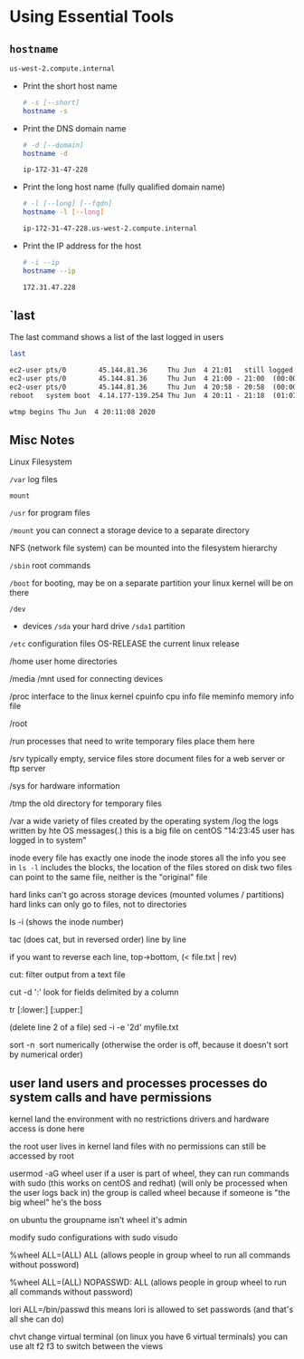 # Using Essential Tools

## `hostname`

  ```txt
  us-west-2.compute.internal
  ```

* Print the short host name

  ```sh
  # -s [--short]
  hostname -s
  ```

* Print the DNS domain name

  ```sh
  # -d [--domain]
  hostname -d
  ```

  ```txt
  ip-172-31-47-228
  ```

* Print the long host name (fully qualified domain name)

  ```sh
  # -l [--long] [--fqdn]
  hostname -l [--long]
  ```

  ```txt
  ip-172-31-47-228.us-west-2.compute.internal
  ```

* Print the IP address for the host

  ```sh
  # -i --ip
  hostname --ip
  ```

  ```txt
  172.31.47.228
  ```

## `last

The last command shows a list of the last logged in users

```sh
last
```

```txt
ec2-user pts/0        45.144.81.36     Thu Jun  4 21:01   still logged in   
ec2-user pts/0        45.144.81.36     Thu Jun  4 21:00 - 21:00  (00:00)    
ec2-user pts/0        45.144.81.36     Thu Jun  4 20:58 - 20:58  (00:00)    
reboot   system boot  4.14.177-139.254 Thu Jun  4 20:11 - 21:18  (01:07)    

wtmp begins Thu Jun  4 20:11:08 2020
```

## Misc Notes

Linux Filesystem

`/var`
	log files

`mount`

`/usr`
	for program files


`/mount`
	you can connect a storage device to a separate directory


NFS (network file system)
	can be mounted into the filesystem hierarchy

`/sbin`
	root commands

`/boot`
	for booting, may be on a separate partition
	your linux kernel will be on there

`/dev`
* devices 
 `/sda`
		your hard drive
	`/sda1`
		partition

`/etc`
	configuration files
	OS-RELEASE
		the current linux release

/home
	user home directories

/media
/mnt
	used for connecting devices

/proc
	interface to the linux kernel
	cpuinfo
		cpu info file
	meminfo
		memory info file

/root

/run
	processes that need to write temporary files place them here

/srv
	typically empty,
	service files
	store document files for a web server or ftp server

/sys
	for hardware information

/tmp
	the old directory for temporary files

/var
	a wide variety of files created by the operating system
	/log
		the logs written by hte OS
		messages(.)
			this is a big file on centOS
			"14:23:45 user has logged in to system"


inode
	every file has exactly one inode
	the inode stores all the info you see in `ls -l`
	includes the blocks, the location of the files stored on disk
	two files can point to the same file, neither is the "original" file


hard links can't go across storage devices (mounted volumes / partitions)
hard links can only go to files, not to directories



ls -i (shows the inode number)



tac (does cat, but in reversed order)
	line by line

if you want to reverse each line, top->bottom,
	(< file.txt | rev)




cut: filter output from a text file

cut -d ':'
	look for fields delimited by a column

tr [:lower:] [:upper:]


(delete line 2 of a file)
sed -i -e '2d' myfile.txt



sort -n 	sort numerically
	(otherwise the order is off, because it doesn't sort by numerical order)


user land
	users and processes
	processes do system calls and have permissions
--
kernel land
	the environment with no restrictions
	drivers and hardware access is done here

the root user lives in kernel land
	files with no permissions can still be accessed by root


usermod -aG wheel user
	if a user is part of wheel, they can run commands with sudo
	(this works on centOS and redhat)
	(will only be processed when the user logs back in)
	the group is called wheel because if someone is "the big wheel" he's the boss

on ubuntu the groupname isn't wheel it's admin


modify sudo configurations with sudo visudo

%wheel ALL=(ALL)	ALL
(allows people in group wheel to run all commands without possword)

%wheel ALL=(ALL) NOPASSWD: ALL
(allows people in group wheel to run all commands without password)


lori ALL=/bin/passwd
	this means lori is allowed to set passwords (and that's all she can do)



chvt
	change virtual terminal
	(on linux you have 6 virtual terminals)
	you can use alt f2 f3 to switch between the views


